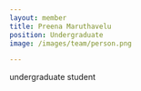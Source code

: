 ```yaml
---
layout: member
title: Preena Maruthavelu
position: Undergraduate
image: /images/team/person.png

---
```


undergraduate student
